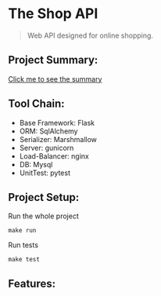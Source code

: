 # The Shop API

> Web API designed for online shopping.

## Project Summary:
[Click me to see the summary](SUMMARY.md)

## Tool Chain:
+ Base Framework: Flask
+ ORM: SqlAlchemy
+ Serializer: Marshmallow
+ Server: gunicorn
+ Load-Balancer: nginx
+ DB: Mysql
+ UnitTest: pytest

## Project Setup:
Run the whole project 
```
make run
```

Run tests
```
make test
```

## Features:
